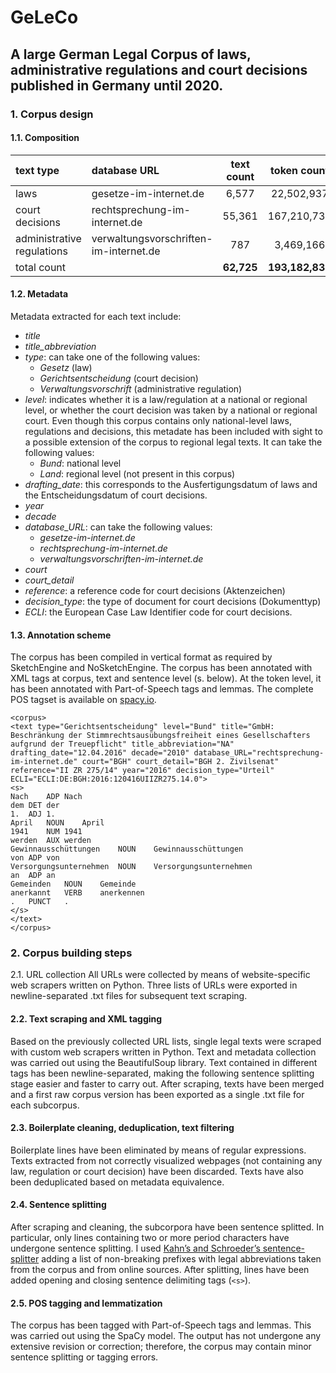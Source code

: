 # GeLeCo
## A large German Legal Corpus of laws, administrative regulations and court decisions published in Germany until 2020.


### 1.	Corpus design
#### 1.1.	Composition

| text type |	database URL | text count	| token count |
| :--------- | :--------- | :---------: | :---------: |
|laws |	gesetze-im-internet.de |	6,577	| 22,502,937 |
|court decisions |	rechtsprechung-im-internet.de |	55,361	| 167,210,730 |
|administrative regulations |	verwaltungsvorschriften-im-internet.de |	787	| 3,469,166 |
|total count |  |	**62,725** |	**193,182,833** |


#### 1.2.	Metadata
Metadata extracted for each text include:
-	_title_
-	_title_abbreviation_
-	_type_: can take one of the following values:
    - _Gesetz_ (law)
    -	_Gerichtsentscheidung_ (court decision) 
    -	_Verwaltungsvorschrift_ (administrative regulation)
-	_level_: indicates whether it is a law/regulation at a national or regional level, or whether the court decision was taken by a national or regional court. Even though this corpus contains only national-level laws, regulations and decisions, this metadate has been included with sight to a possible extension of the corpus to regional legal texts. It can take the following values:
    -	_Bund_: national level
    -	_Land_: regional level (not present in this corpus)
-	_drafting_date_: this corresponds to the Ausfertigungsdatum of laws and the Entscheidungsdatum of court decisions.
-	_year_
-	_decade_
-	_database_URL_: can take the following values:
    -	_gesetze-im-internet.de_
    -	_rechtsprechung-im-internet.de_
    -	_verwaltungsvorschriften-im-internet.de_
-	_court_
-	_court_detail_
-	_reference_: a reference code for court decisions (Aktenzeichen)
-	_decision_type_: the type of document for court decisions (Dokumenttyp) 
-	_ECLI_: the European Case Law Identifier code for court decisions.




#### 1.3.	Annotation scheme
The corpus has been compiled in vertical format as required by SketchEngine and NoSketchEngine. The corpus has been annotated with XML tags at corpus, text and sentence level (s. below). At the token level, it has been annotated with Part-of-Speech tags and lemmas. The complete POS tagset is available on [spacy.io](https://spacy.io/api/annotation#pos-de). 

```
<corpus>
<text type="Gerichtsentscheidung" level="Bund" title="GmbH: Beschränkung der Stimmrechtsausübungsfreiheit eines Gesellschafters aufgrund der Treuepflicht" title_abbreviation="NA" drafting_date="12.04.2016" decade="2010" database_URL="rechtsprechung-im-internet.de" court="BGH" court_detail="BGH 2. Zivilsenat" reference="II ZR 275/14" year="2016" decision_type="Urteil" ECLI="ECLI:DE:BGH:2016:120416UIIZR275.14.0">
<s>
Nach	ADP	Nach
dem	DET	der
1.	ADJ	1.
April	NOUN	April
1941	NUM	1941
werden	AUX	werden
Gewinnausschüttungen	NOUN	Gewinnausschüttungen
von	ADP	von
Versorgungsunternehmen	NOUN	Versorgungsunternehmen
an	ADP	an
Gemeinden	NOUN	Gemeinde
anerkannt	VERB	anerkennen
.	PUNCT	.
</s>
</text>
</corpus>
```


### 2.	Corpus building steps
2.1.	URL collection
All URLs were collected by means of website-specific web scrapers written on Python. Three lists of URLs were exported in newline-separated .txt files for subsequent text scraping.

#### 2.2.	Text scraping and XML tagging
Based on the previously collected URL lists, single legal texts were scraped with custom web scrapers written in Python. Text and metadata collection was carried out using the BeautifulSoup library. 
Text contained in different tags has been newline-separated, making the following sentence splitting stage easier and faster to carry out. After scraping, texts have been merged and a first raw corpus version has been exported as a single .txt file for each subcorpus.

#### 2.3.	Boilerplate cleaning, deduplication, text filtering
Boilerplate lines have been eliminated by means of regular expressions. Texts extracted from not correctly visualized webpages (not containing any law, regulation or court decision) have been discarded. Texts have also been deduplicated based on metadata equivalence.

#### 2.4.	Sentence splitting
After scraping and cleaning, the subcorpora have been sentence splitted. In particular, only lines containing two or more period characters have undergone sentence splitting. I used [Kahn’s and Schroeder’s sentence-splitter](https://github.com/mediacloud/sentence-splitter) adding a list of non-breaking prefixes with legal abbreviations taken from the corpus and from online sources. After splitting, lines have been added opening and closing sentence delimiting tags (`<s>`).

#### 2.5.	POS tagging and lemmatization
The corpus has been tagged with Part-of-Speech tags and lemmas. This was carried out using the SpaCy model.  The output has not undergone any extensive revision or correction; therefore, the corpus may contain minor sentence splitting or tagging errors.


